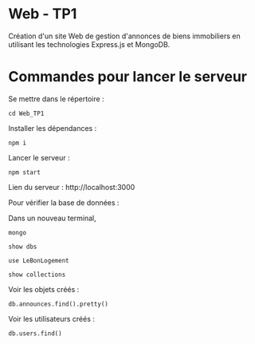 # Web - TP1

Création d'un site Web de gestion d'annonces de biens immobiliers en utilisant les technologies Express.js et MongoDB.

# Commandes pour lancer le serveur
Se mettre dans le répertoire :

    cd Web_TP1

Installer les dépendances :

    npm i
    
Lancer le serveur :

    npm start

Lien du serveur : http://localhost:3000

Pour vérifier la base de données :

Dans un nouveau terminal,

    mongo

    show dbs

    use LeBonLogement

    show collections

Voir les objets créés :

    db.announces.find().pretty()

Voir les utilisateurs créés :

    db.users.find()